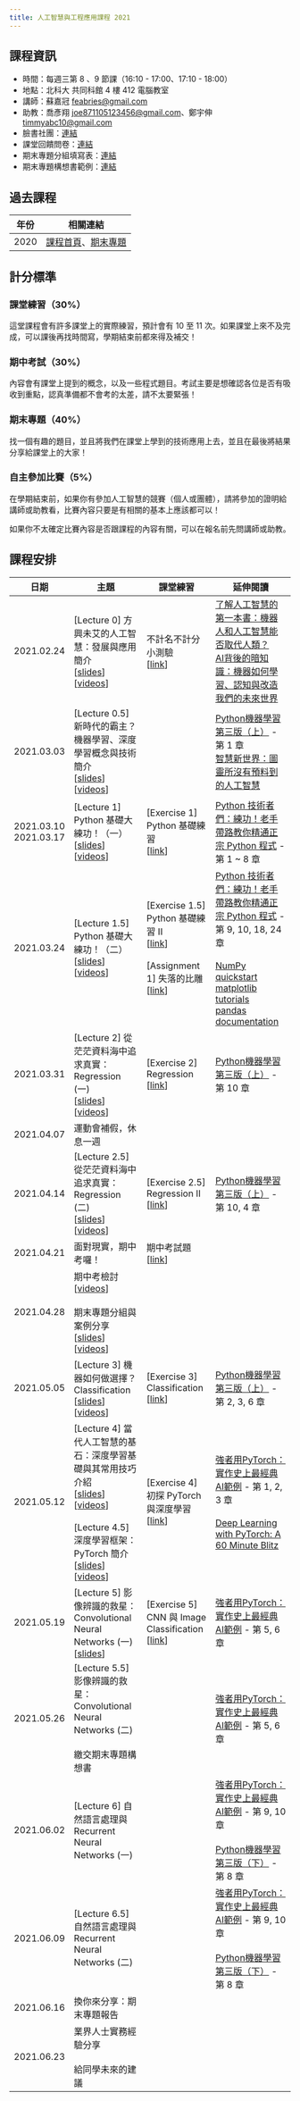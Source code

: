 ```yaml
---
title: 人工智慧與工程應用課程 2021
---
```


## 課程資訊

- 時間：每週三第 8 、9 節課（16:10 - 17:00、17:10 - 18:00）
- 地點：北科大 共同科館 4 樓 412 電腦教室
- 講師：蘇嘉冠 feabries@gmail.com
- 助教：喬彥翔 joe871105123456@gmail.com、鄭宇伸 timmyabc10@gmail.com
- 臉書社團：[連結](https://www.facebook.com/groups/759156424977401)
- 課堂回饋問卷：[連結](https://docs.google.com/forms/d/e/1FAIpQLSdM3cXOgN-a65JrKQUyxgLwIOh4OweagsYs-PkthxOwEa1Xow/viewform)
- 期末專題分組填寫表：[連結](https://docs.google.com/forms/d/e/1FAIpQLScwnVskS9YjU2UNe5dILrA1rwI-EpPlnaQQ56ZupG2EkeuTWw/viewform?usp=sf_link)
- 期末專題構想書範例：[連結](https://hackmd.io/kfstnzpoQ9mrsZKjtUwcYg)

## 過去課程

|年份|相關連結|
|-----|------------|
|2020|[課程首頁](https://sites.google.com/view/2020aintut/)、[期末專題](https://hackmd.io/HbOStYCGR2atnyOyNzmo4w)|

## 計分標準

### 課堂練習（30%）

這堂課程會有許多課堂上的實際練習，預計會有 10 至 11 次。如果課堂上來不及完成，可以課後再找時間寫，學期結束前都來得及補交！

### 期中考試（30%）

內容會有課堂上提到的概念，以及一些程式題目。考試主要是想確認各位是否有吸收到重點，認真準備都不會考的太差，請不太要緊張！

### 期末專題（40%）

找一個有趣的題目，並且將我們在課堂上學到的技術應用上去，並且在最後將結果分享給課堂上的大家！

### 自主參加比賽（5%）

在學期結束前，如果你有參加人工智慧的競賽（個人或團體），請將參加的證明給講師或助教看，比賽內容只要是有相關的基本上應該都可以！

如果你不太確定比賽內容是否跟課程的內容有關，可以在報名前先問講師或助教。

## 課程安排

|日期|主題|課堂練習|延伸閱讀|
|-----|------|-----------|------------|
|2021.02.24|[Lecture 0] 方興未艾的人工智慧：發展與應用簡介<br />[[slides](https://docs.google.com/presentation/d/1jH3bPgRATLSZS8s6RDlsd5tapWK9JJT9m0JqOAKEGoU/edit?usp=sharing)] [[videos](https://www.youtube.com/watch?v=I6lP3aYcTzA&list=PLJ9tqCH58ZfnAICGkk_StWRC5ccO1X-oZ&index=1)]|不計名不計分小測驗<br />[[link](https://docs.google.com/forms/d/e/1FAIpQLSeqLl0euRDRWDfM_HB8S_n7TV9OsEBzzJpdBB5bI11NHAYAqA/viewform?usp=sf_link)]|[了解人工智慧的第一本書：機器人和人工智慧能否取代人類？](https://www.books.com.tw/products/0010723841)<br  />[AI背後的暗知識：機器如何學習、認知與改造我們的未來世界](https://www.books.com.tw/products/0010848804)|
|2021.03.03|[Lecture 0.5] 新時代的霸主？機器學習、深度學習概念與技術簡介<br />[[slides](https://docs.google.com/presentation/d/1UhLuFMPkaBCQGgVMDQd6C6IzrQn_IwArKxcD1rK3-dM/edit?usp=sharing)] [[videos](https://www.youtube.com/watch?v=jBh_xZpRdA0&list=PLJ9tqCH58ZfnAICGkk_StWRC5ccO1X-oZ&index=2)]||[Python機器學習第三版（上）](https://www.books.com.tw/products/0010869555) - 第 1 章<br />[智慧新世界：圖靈所沒有預料到的人工智慧](https://www.books.com.tw/products/0010880354)|
|2021.03.10<br />2021.03.17|[Lecture 1] Python 基礎大練功！（一）<br />[[slides](https://docs.google.com/presentation/d/17DD1CN73xMRkgTAXrAv4O5HikOT36Vd9-vgp05nUqf4/edit?usp=sharing)] [[videos](https://www.youtube.com/watch?v=ZFjFdhcf-PM&list=PLJ9tqCH58ZfnAICGkk_StWRC5ccO1X-oZ&index=5)]|[Exercise 1] Python 基礎練習<br />[[link](https://colab.research.google.com/drive/1FHxzPInVNYI2DJqboSGUKY3lfQTIQEjn?usp=sharing)]|[Python 技術者們：練功！老手帶路教你精通正宗 Python 程式](https://www.books.com.tw/products/0010834816) - 第 1 ~ 8 章|
|2021.03.24|[Lecture 1.5] Python 基礎大練功！（二）<br />[[slides](https://docs.google.com/presentation/d/11zUCMAQMne8cC2zO3PW2ziYOhRMO-jWmkA7HIlDXHzU/edit?usp=sharing)] [[videos](https://www.youtube.com/watch?v=-hYhxsD6c98&list=PLJ9tqCH58ZfnAICGkk_StWRC5ccO1X-oZ&index=5)]|[Exercise 1.5] Python 基礎練習 II<br />[[link](https://colab.research.google.com/drive/1L1OmJsmPXhIJXdYd-ppi6UV93GAJPfSI?usp=sharing)]<br /><br />[Assignment 1] 失落的比雕<br />[[link](https://colab.research.google.com/drive/1AWz0sJ-fcTL0WlgOVgylD4TSk_q5HunH?usp=sharing)]|[Python 技術者們：練功！老手帶路教你精通正宗 Python 程式](https://www.books.com.tw/products/0010834816) - 第 9, 10, 18, 24 章<br /><br />[NumPy quickstart](https://numpy.org/devdocs/user/quickstart.html)<br />[matplotlib tutorials](https://matplotlib.org/stable/tutorials/index.html)<br />[pandas documentation](https://pandas.pydata.org/docs/index.html)|
|2021.03.31|[Lecture 2] 從茫茫資料海中追求真實：Regression (一)<br />[[slides](https://docs.google.com/presentation/d/1hPRxk4PFTPsMgf-g57qiiiUgsDSsWb6nCkxdtgL8htk/edit?usp=sharing)] [[videos](https://www.youtube.com/watch?v=6OcpQmnjaPQ&list=PLJ9tqCH58ZfnAICGkk_StWRC5ccO1X-oZ&index=7)]|[Exercise 2] Regression<br />[[link](https://colab.research.google.com/drive/1vtPppLLsJFIxpLwtHf3A3IFqZKYcc2F3?usp=sharing)]|[Python機器學習第三版（上）](https://www.books.com.tw/products/0010869555) - 第 10 章|
|2021.04.07|運動會補假，休息一週|||
|2021.04.14|[Lecture 2.5] 從茫茫資料海中追求真實：Regression (二)<br />[[slides](https://docs.google.com/presentation/d/1hJabIOLIs3Ta_w3B-1Z9B8or_ZhkFtpBqVC8677yAaw/edit?usp=sharing)] [[videos](https://www.youtube.com/watch?v=yus875MywPM&list=PLJ9tqCH58ZfnAICGkk_StWRC5ccO1X-oZ&index=8)]|[Exercise 2.5] Regression II<br />[[link](https://colab.research.google.com/drive/1gd6WgOVM7Qnmgln3xDPlSajKrYdn5xZl?usp=sharing)]|[Python機器學習第三版（上）](https://www.books.com.tw/products/0010869555) - 第 10, 4 章|
|2021.04.21|面對現實，期中考囉！| 期中考試題<br />[[link](https://colab.research.google.com/drive/1jrUL9gY_WqgUcUo_0nEmGDwQWYpsKV2L?usp=sharing)] ||
|2021.04.28|期中考檢討<br />[[videos](https://www.youtube.com/watch?v=TZ8r7iUPPh8&list=PLJ9tqCH58ZfnAICGkk_StWRC5ccO1X-oZ&index=10)]<br /><br />期末專題分組與案例分享<br />[[slides](https://docs.google.com/presentation/d/183G4zIvPBA2U40cYQt2OFEDTaR45TXKHdNCgiw10SHQ/edit?usp=sharing)] [[videos](https://www.youtube.com/watch?v=ArK2ABwpN0E&list=PLJ9tqCH58ZfnAICGkk_StWRC5ccO1X-oZ&index=11)]|||
|2021.05.05|[Lecture 3] 機器如何做選擇？Classification<br />[[slides](https://docs.google.com/presentation/d/1L1NSZ9MEE12chZH_lS3Y75M3PFAd62gFhuF8VqUr3YA/edit?usp=sharing)] [[videos](https://www.youtube.com/watch?v=vMx4QcURvAk&list=PLJ9tqCH58ZfnAICGkk_StWRC5ccO1X-oZ&index=12)]|[Exercise 3] Classification<br />[[link](https://colab.research.google.com/drive/1TEPG3LTl0T5o_GiTM3771ZIH3tKvcnbI?usp=sharing)]|[Python機器學習第三版（上）](https://www.books.com.tw/products/0010869555) - 第 2, 3, 6 章|
|2021.05.12|[Lecture 4] 當代人工智慧的基石：深度學習基礎與其常用技巧介紹<br />[[slides](https://docs.google.com/presentation/d/1JNZdtnDZxVDFy0MsIUrvfIbXGSjENG85dePBZuO4c18/edit?usp=sharing)] [[videos](https://www.youtube.com/watch?v=hCBZ1JtIag4&list=PLJ9tqCH58ZfnAICGkk_StWRC5ccO1X-oZ&index=13)]<br /><br />[Lecture 4.5] 深度學習框架：PyTorch 簡介<br />[[slides](https://docs.google.com/presentation/d/1X0WcRVfcU9b9N_bw-K8ggKa0EkBNChvlrV7q8k64phg/edit?usp=sharing)] [[videos](https://www.youtube.com/watch?v=IGhCal8gKA0&list=PLJ9tqCH58ZfnAICGkk_StWRC5ccO1X-oZ&index=14)]|[Exercise 4] 初探 PyTorch 與深度學習<br />[[link](https://colab.research.google.com/drive/1yCQyn2zxvLo9qEz9kLhrJrQjtJO5BWze?usp=sharing)]|[強者用PyTorch：實作史上最經典AI範例](https://www.books.com.tw/products/0010845128) - 第 1, 2, 3 章<br /><br />[Deep Learning with PyTorch: A 60 Minute Blitz](https://pytorch.org/tutorials/beginner/deep_learning_60min_blitz.html)|
|2021.05.19|[Lecture 5] 影像辨識的救星：Convolutional Neural Networks (一)<br />[[slides](https://docs.google.com/presentation/d/10BRsRbqfNBPIQGU045cKblVua_08iyNEuaD1zldUQfU/edit?usp=sharing)]|[Exercise 5] CNN 與 Image Classification<br />[[link](https://colab.research.google.com/drive/1gpmP9MajqdtXr60cWiBvfiAoijJYGFNX?usp=sharing)] |[強者用PyTorch：實作史上最經典AI範例](https://www.books.com.tw/products/0010845128) - 第 5, 6 章|
|2021.05.26|[Lecture 5.5] 影像辨識的救星：Convolutional Neural Networks (二)<br /><br />繳交期末專題構想書||[強者用PyTorch：實作史上最經典AI範例](https://www.books.com.tw/products/0010845128) - 第 5, 6 章|
|2021.06.02|[Lecture 6] 自然語言處理與 Recurrent Neural Networks (一)||[強者用PyTorch：實作史上最經典AI範例](https://www.books.com.tw/products/0010845128) - 第 9, 10 章<br /><br />[Python機器學習第三版（下）](https://www.books.com.tw/products/0010871454) - 第 8 章|
|2021.06.09|[Lecture 6.5] 自然語言處理與 Recurrent Neural Networks (二)||[強者用PyTorch：實作史上最經典AI範例](https://www.books.com.tw/products/0010845128) - 第 9, 10 章<br /><br />[Python機器學習第三版（下）](https://www.books.com.tw/products/0010871454) - 第 8 章|
|2021.06.16|換你來分享：期末專題報告|||
|2021.06.23|業界人士實務經驗分享<br /><br />給同學未來的建議|||
